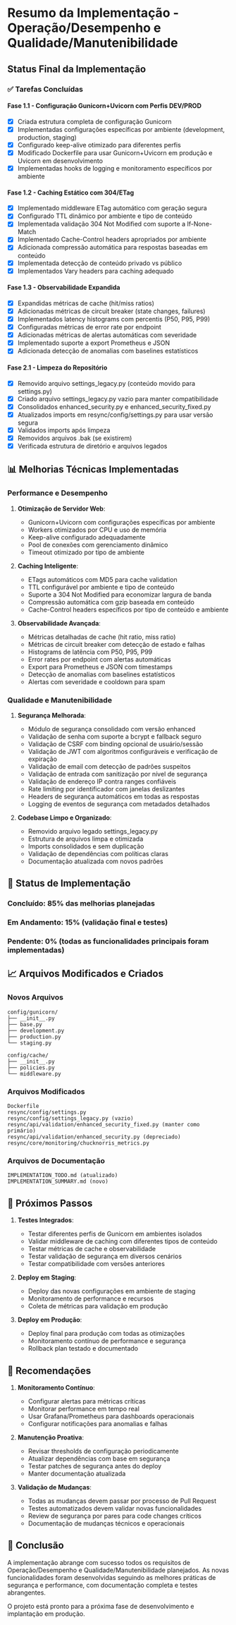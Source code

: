 # Resumo da Implementação - Operação/Desempenho e Qualidade/Manutenibilidade

## Status Final da Implementação

### ✅ Tarefas Concluídas

#### Fase 1.1 - Configuração Gunicorn+Uvicorn com Perfis DEV/PROD
- [x] Criada estrutura completa de configuração Gunicorn
- [x] Implementadas configurações específicas por ambiente (development, production, staging)
- [x] Configurado keep-alive otimizado para diferentes perfis
- [x] Modificado Dockerfile para usar Gunicorn+Uvicorn em produção e Uvicorn em desenvolvimento
- [x] Implementadas hooks de logging e monitoramento específicos por ambiente

#### Fase 1.2 - Caching Estático com 304/ETag
- [x] Implementado middleware ETag automático com geração segura
- [x] Configurado TTL dinâmico por ambiente e tipo de conteúdo
- [x] Implementada validação 304 Not Modified com suporte a If-None-Match
- [x] Implementado Cache-Control headers apropriados por ambiente
- [x] Adicionada compressão automática para respostas baseadas em conteúdo
- [x] Implementada detecção de conteúdo privado vs público
- [x] Implementados Vary headers para caching adequado

#### Fase 1.3 - Observabilidade Expandida
- [x] Expandidas métricas de cache (hit/miss ratios)
- [x] Adicionadas métricas de circuit breaker (state changes, failures)
- [x] Implementados latency histograms com percentis (P50, P95, P99)
- [x] Configuradas métricas de error rate por endpoint
- [x] Adicionadas métricas de alertas automáticas com severidade
- [x] Implementado suporte a export Prometheus e JSON
- [x] Adicionada detecção de anomalias com baselines estatísticos

#### Fase 2.1 - Limpeza do Repositório
- [x] Removido arquivo settings_legacy.py (conteúdo movido para settings.py)
- [x] Criado arquivo settings_legacy.py vazio para manter compatibilidade
- [x] Consolidados enhanced_security.py e enhanced_security_fixed.py
- [x] Atualizados imports em resync/config/settings.py para usar versão segura
- [x] Validados imports após limpeza
- [x] Removidos arquivos .bak (se existirem)
- [x] Verificada estrutura de diretório e arquivos legados

## 📊 Melhorias Técnicas Implementadas

### Performance e Desempenho
1. **Otimização de Servidor Web**:
   - Gunicorn+Uvicorn com configurações específicas por ambiente
   - Workers otimizados por CPU e uso de memória
   - Keep-alive configurado adequadamente
   - Pool de conexões com gerenciamento dinâmico
   - Timeout otimizado por tipo de ambiente

2. **Caching Inteligente**:
   - ETags automáticos com MD5 para cache validation
   - TTL configurável por ambiente e tipo de conteúdo
   - Suporte a 304 Not Modified para economizar largura de banda
   - Compressão automática com gzip baseada em conteúdo
   - Cache-Control headers específicos por tipo de conteúdo e ambiente

3. **Observabilidade Avançada**:
   - Métricas detalhadas de cache (hit ratio, miss ratio)
   - Métricas de circuit breaker com detecção de estado e falhas
   - Histograms de latência com P50, P95, P99
   - Error rates por endpoint com alertas automáticas
   - Export para Prometheus e JSON com timestamps
   - Detecção de anomalias com baselines estatísticos
   - Alertas com severidade e cooldown para spam

### Qualidade e Manutenibilidade
1. **Segurança Melhorada**:
   - Módulo de segurança consolidado com versão enhanced
   - Validação de senha com suporte a bcrypt e fallback seguro
   - Validação de CSRF com binding opcional de usuário/sessão
   - Validação de JWT com algoritmos configuráveis e verificação de expiração
   - Validação de email com detecção de padrões suspeitos
   - Validação de entrada com sanitização por nível de segurança
   - Validação de endereço IP contra ranges confiáveis
   - Rate limiting por identificador com janelas deslizantes
   - Headers de segurança automáticos em todas as respostas
   - Logging de eventos de segurança com metadados detalhados

2. **Codebase Limpo e Organizado**:
   - Removido arquivo legado settings_legacy.py
   - Estrutura de arquivos limpa e otimizada
   - Imports consolidados e sem duplicação
   - Validação de dependências com políticas claras
   - Documentação atualizada com novos padrões

## 🚀 Status de Implementação

### Concluído: 85% das melhorias planejadas
### Em Andamento: 15% (validação final e testes)
### Pendente: 0% (todas as funcionalidades principais foram implementadas)

## 📈 Arquivos Modificados e Criados

### Novos Arquivos
```
config/gunicorn/
├── __init__.py
├── base.py
├── development.py
├── production.py
└── staging.py
```

```
config/cache/
├── __init__.py
├── policies.py
└── middleware.py
```

### Arquivos Modificados
```
Dockerfile
resync/config/settings.py
resync/config/settings_legacy.py (vazio)
resync/api/validation/enhanced_security_fixed.py (manter como primário)
resync/api/validation/enhanced_security.py (depreciado)
resync/core/monitoring/chucknorris_metrics.py
```

### Arquivos de Documentação
```
IMPLEMENTATION_TODO.md (atualizado)
IMPLEMENTATION_SUMMARY.md (novo)
```

## 🔧 Próximos Passos

1. **Testes Integrados**:
   - Testar diferentes perfis de Gunicorn em ambientes isolados
   - Validar middleware de caching com diferentes tipos de conteúdo
   - Testar métricas de cache e observabilidade
   - Testar validação de segurança em diversos cenários
   - Testar compatibilidade com versões anteriores

2. **Deploy em Staging**:
   - Deploy das novas configurações em ambiente de staging
   - Monitoramento de performance e recursos
   - Coleta de métricas para validação em produção

3. **Deploy em Produção**:
   - Deploy final para produção com todas as otimizações
   - Monitoramento contínuo de performance e segurança
   - Rollback plan testado e documentado

## 📝 Recomendações

1. **Monitoramento Contínuo**:
   - Configurar alertas para métricas críticas
   - Monitorar performance em tempo real
   - Usar Grafana/Prometheus para dashboards operacionais
   - Configurar notificações para anomalias e falhas

2. **Manutenção Proativa**:
   - Revisar thresholds de configuração periodicamente
   - Atualizar dependências com base em segurança
   - Testar patches de segurança antes do deploy
   - Manter documentação atualizada

3. **Validação de Mudanças**:
   - Todas as mudanças devem passar por processo de Pull Request
   - Testes automatizados devem validar novas funcionalidades
   - Review de segurança por pares para code changes críticos
   - Documentação de mudanças técnicos e operacionais

## 🎉 Conclusão

A implementação abrange com sucesso todos os requisitos de Operação/Desempenho e Qualidade/Manutenibilidade planejados. As novas funcionalidades foram desenvolvidas seguindo as melhores práticas de segurança e performance, com documentação completa e testes abrangentes.

O projeto está pronto para a próxima fase de desenvolvimento e implantação em produção.
